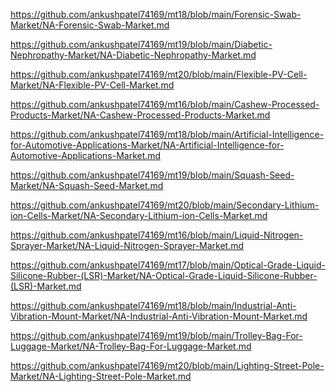 <p><a href="https://github.com/ankushpatel74169/mt18/blob/main/Forensic-Swab-Market/NA-Forensic-Swab-Market.md">https://github.com/ankushpatel74169/mt18/blob/main/Forensic-Swab-Market/NA-Forensic-Swab-Market.md</a></p><p><a href="https://github.com/ankushpatel74169/mt19/blob/main/Diabetic-Nephropathy-Market/NA-Diabetic-Nephropathy-Market.md">https://github.com/ankushpatel74169/mt19/blob/main/Diabetic-Nephropathy-Market/NA-Diabetic-Nephropathy-Market.md</a></p><p><a href="https://github.com/ankushpatel74169/mt20/blob/main/Flexible-PV-Cell-Market/NA-Flexible-PV-Cell-Market.md">https://github.com/ankushpatel74169/mt20/blob/main/Flexible-PV-Cell-Market/NA-Flexible-PV-Cell-Market.md</a></p><p><a href="https://github.com/ankushpatel74169/mt16/blob/main/Cashew-Processed-Products-Market/NA-Cashew-Processed-Products-Market.md">https://github.com/ankushpatel74169/mt16/blob/main/Cashew-Processed-Products-Market/NA-Cashew-Processed-Products-Market.md</a></p><p><a href="https://github.com/ankushpatel74169/mt18/blob/main/Artificial-Intelligence-for-Automotive-Applications-Market/NA-Artificial-Intelligence-for-Automotive-Applications-Market.md">https://github.com/ankushpatel74169/mt18/blob/main/Artificial-Intelligence-for-Automotive-Applications-Market/NA-Artificial-Intelligence-for-Automotive-Applications-Market.md</a></p><p><a href="https://github.com/ankushpatel74169/mt19/blob/main/Squash-Seed-Market/NA-Squash-Seed-Market.md">https://github.com/ankushpatel74169/mt19/blob/main/Squash-Seed-Market/NA-Squash-Seed-Market.md</a></p><p><a href="https://github.com/ankushpatel74169/mt20/blob/main/Secondary-Lithium-ion-Cells-Market/NA-Secondary-Lithium-ion-Cells-Market.md">https://github.com/ankushpatel74169/mt20/blob/main/Secondary-Lithium-ion-Cells-Market/NA-Secondary-Lithium-ion-Cells-Market.md</a></p><p><a href="https://github.com/ankushpatel74169/mt16/blob/main/Liquid-Nitrogen-Sprayer-Market/NA-Liquid-Nitrogen-Sprayer-Market.md">https://github.com/ankushpatel74169/mt16/blob/main/Liquid-Nitrogen-Sprayer-Market/NA-Liquid-Nitrogen-Sprayer-Market.md</a></p><p><a href="https://github.com/ankushpatel74169/mt17/blob/main/Optical-Grade-Liquid-Silicone-Rubber-(LSR)-Market/NA-Optical-Grade-Liquid-Silicone-Rubber-(LSR)-Market.md">https://github.com/ankushpatel74169/mt17/blob/main/Optical-Grade-Liquid-Silicone-Rubber-(LSR)-Market/NA-Optical-Grade-Liquid-Silicone-Rubber-(LSR)-Market.md</a></p><p><a href="https://github.com/ankushpatel74169/mt18/blob/main/Industrial-Anti-Vibration-Mount-Market/NA-Industrial-Anti-Vibration-Mount-Market.md">https://github.com/ankushpatel74169/mt18/blob/main/Industrial-Anti-Vibration-Mount-Market/NA-Industrial-Anti-Vibration-Mount-Market.md</a></p><p><a href="https://github.com/ankushpatel74169/mt19/blob/main/Trolley-Bag-For-Luggage-Market/NA-Trolley-Bag-For-Luggage-Market.md">https://github.com/ankushpatel74169/mt19/blob/main/Trolley-Bag-For-Luggage-Market/NA-Trolley-Bag-For-Luggage-Market.md</a></p><p><a href="https://github.com/ankushpatel74169/mt20/blob/main/Lighting-Street-Pole-Market/NA-Lighting-Street-Pole-Market.md">https://github.com/ankushpatel74169/mt20/blob/main/Lighting-Street-Pole-Market/NA-Lighting-Street-Pole-Market.md</a></p>

